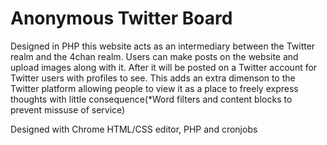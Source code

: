 # Anonymous Twitter Board
<p>Designed in PHP this website acts as an intermediary between the Twitter realm and the 4chan realm. Users can make posts on the website and upload images along with it. After it will be posted on a Twitter account for Twitter users with profiles to see. This adds an extra dimenson to the Twitter platform allowing people to view it as a place to freely express thoughts with little consequence(*Word filters and content blocks to prevent missuse of service)</p>
<p>Designed with Chrome HTML/CSS editor, PHP and cronjobs</p>